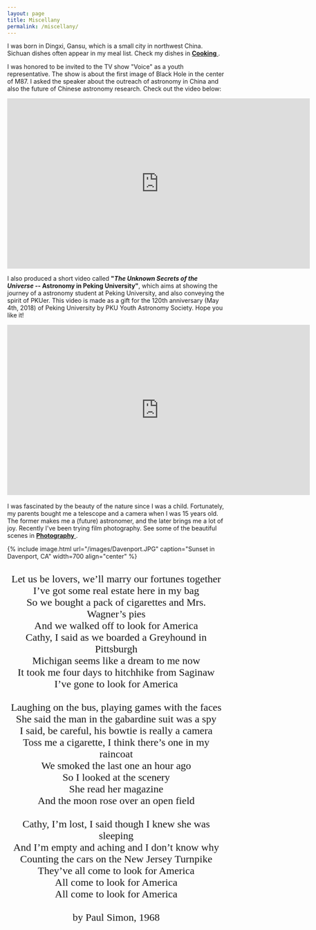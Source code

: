 ```yaml
---
layout: page
title: Miscellany
permalink: /miscellany/
---
```

<!-- 
On my homepage, you can find more things than my research. I'm a big fan of any kinds of music, from Indian traditional tabla and sitar to Chopin and Rachmaninoff. Modern poetry, painting and photography also fascinate me. Let's enjoy <a href="https://astrojacobli.github.io//miscellany/art/"><strong>Art</strong></a> together! -->

I was born in Dingxi, Gansu, which is a small city in northwest China. Sichuan dishes often appear in my meal list. Check my dishes in <a href="https://astrojacobli.github.io//miscellany/cooking/"><strong>Cooking</strong> </a>.

I was honored to be invited to the TV show "Voice" as a youth representative. The show is about the first image of Black Hole in the center of M87. I asked the speaker about the outreach of astronomy in China and also the future of Chinese astronomy research. Check out the video below:
<center>
<iframe width="700" height="394" src="https://www.youtube.com/embed/57fJReQHdOg?start=2127" frameborder="0" allow="accelerometer; autoplay; encrypted-media; gyroscope; picture-in-picture" allowfullscreen></iframe>
</center>



I also produced a short video called <strong>"_The Unknown Secrets of the Universe_ -- Astronomy in Peking University"</strong>,  which aims at showing the journey of a astronomy student at Peking University, and also conveying the spirit of PKUer. This video is made as a gift for the 120th anniversary (May 4th, 2018) of Peking University by PKU Youth Astronomy Society. Hope you like it!
<center>
<iframe width="700" height="394" src="https://www.youtube.com/embed/MCqoVK0luso" frameborder="0" allow="accelerometer; autoplay; encrypted-media; gyroscope; picture-in-picture" allowfullscreen></iframe>
</center>
<br>
I was fascinated by the beauty of the nature since I was a child. Fortunately, my parents bought me a telescope and a camera when I was 15 years old. The former makes me a (future) astronomer, and the later brings me a lot of joy. Recently I've been trying film photography. See some of the beautiful scenes in <a href="https://astrojacobli.github.io//miscellany/photography/"><strong>Photography</strong> </a>.

{% include image.html url="/images/Davenport.JPG" caption="Sunset in Davenport, CA" width=700 align="center" %}

<br>

<center>
<div style='font-family: "Apple LiSung Light"'><font size="5">
Let us be lovers, we’ll marry our fortunes together <br>
I’ve got some real estate here in my bag <br>
So we bought a pack of cigarettes and Mrs. Wagner’s pies<br>
And we walked off to look for America<br>
Cathy, I said as we boarded a Greyhound in Pittsburgh<br>
Michigan seems like a dream to me now<br>
It took me four days to hitchhike from Saginaw<br>
I’ve gone to look for America<br>
<br>
Laughing on the bus, playing games with the faces<br>
She said the man in the gabardine suit was a spy<br>
I said, be careful, his bowtie is really a camera<br>
Toss me a cigarette, I think there’s one in my raincoat<br>
We smoked the last one an hour ago<br>
So I looked at the scenery<br>
She read her magazine<br>
And the moon rose over an open field<br>
<br>
Cathy, I’m lost, I said though I knew she was sleeping<br>
And I’m empty and aching and I don’t know why<br>
Counting the cars on the New Jersey Turnpike<br>
They’ve all come to look for America<br>
All come to look for America<br>
All come to look for America<br>
<br>
by Paul Simon, 1968
</font>
</div>
</center>